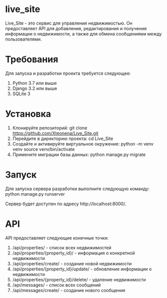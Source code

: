# live_site

Live_Site - это сервис для управления недвижимостью. Он предоставляет API для добавления, редактирования и получения информации о недвижимости, а также для обмена сообщениями между пользователями.

# Требования

Для запуска и разработки проекта требуется следующее:

1. Python 3.7 или выше
2. Django 3.2 или выше
3. SQLite 3

# Установка

1. Клонируйте репозиторий:
git clone https://github.com/Xteonena/Live_Site.git
2. Перейдите в директорию проекта:
cd Live_Site
3. Создайте и активируйте виртуальное окружение:
python -m venv venv
source venv/bin/activate
4. Примените миграции базы данных:
python manage.py migrate

# Запуск
Для запуска сервера разработки выполните следующую команду:
python manage.py runserver

Сервер будет доступен по адресу http://localhost:8000/.

# API

API предоставляет следующие конечные точки:
1. /api/properties/ - список всех недвижимостей
2. /api/properties/{property_id}/ - информация о конкретной недвижимости
3. /api/properties/create/ - создание новой недвижимости
4. /api/properties/{property_id}/update/ - обновление информации о недвижимости
5. /api/properties/{property_id}/delete/ - удаление недвижимости
6. /api/messages/ - список всех сообщений
7. /api/messages/create/ - создание нового сообщения
